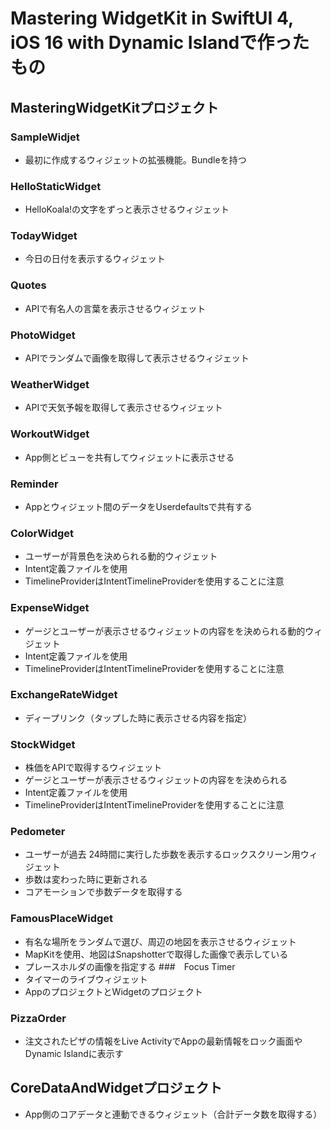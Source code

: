 # Mastering WidgetKit in SwiftUI 4, iOS 16 with Dynamic Islandで作ったもの

## MasteringWidgetKitプロジェクト
### SampleWidjet
- 最初に作成するウィジェットの拡張機能。Bundleを持つ
### HelloStaticWidget
 - HelloKoala!の文字をずっと表示させるウィジェット
### TodayWidget
- 今日の日付を表示するウィジェット
### Quotes
- APIで有名人の言葉を表示させるウィジェット
### PhotoWidget
- APIでランダムで画像を取得して表示させるウィジェット
### WeatherWidget
- APIで天気予報を取得して表示させるウィジェット
### WorkoutWidget
- App側とビューを共有してウィジェットに表示させる
### Reminder
- Appとウィジェット間のデータをUserdefaultsで共有する
### ColorWidget
- ユーザーが背景色を決められる動的ウィジェット
- Intent定義ファイルを使用
- TimelineProviderはIntentTimelineProviderを使用することに注意
### ExpenseWidget
- ゲージとユーザーが表示させるウィジェットの内容をを決められる動的ウィジェット
- Intent定義ファイルを使用
- TimelineProviderはIntentTimelineProviderを使用することに注意
### ExchangeRateWidget
- ディープリンク（タップした時に表示させる内容を指定）
### StockWidget
- 株価をAPIで取得するウィジェット
- ゲージとユーザーが表示させるウィジェットの内容をを決められる
- Intent定義ファイルを使用
- TimelineProviderはIntentTimelineProviderを使用することに注意
### Pedometer
- ユーザーが過去 24時間に実行した歩数を表示するロックスクリーン用ウィジェット
- 歩数は変わった時に更新される
- コアモーションで歩数データを取得する
### FamousPlaceWidget
- 有名な場所をランダムで選び、周辺の地図を表示させるウィジェット
- MapKitを使用、地図はSnapshotterで取得した画像で表示している
- プレースホルダの画像を指定する
###　Focus Timer
- タイマーのライブウィジェット
- AppのプロジェクトとWidgetのプロジェクト
### PizzaOrder
- 注文されたピザの情報をLive ActivityでAppの最新情報をロック画面やDynamic Islandに表示す

## CoreDataAndWidgetプロジェクト
- App側のコアデータと連動できるウィジェット（合計データ数を取得する）